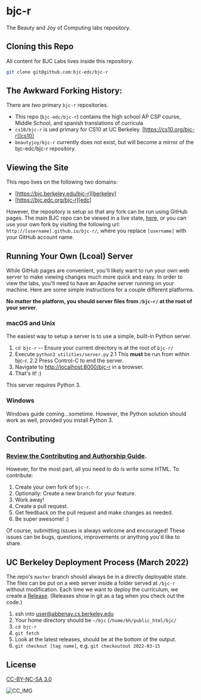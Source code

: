 # bjc-r

The Beauty and Joy of Computing labs repository.

## Cloning this Repo

All content for BJC Labs lives inside this repository.

```sh
git clone git@github.com:bjc-edc/bjc-r
```

## The Awkward Forking History:

There are *two* primary `bjc-r` repositories.

* This repo (`bjc-edc/bjc-r`) contains the high school AP CSP course, Middle School, and spanish translations of curricula
* `cs10/bjc-r` is ued primary for CS10 at UC Berkeley. [https://cs10.org/bjc-r][cs10]
* `beautyjoy/bjc-r` currently does not exist, but will become a mirror of the bjc-edc/bjc-r repository.

## Viewing the Site

This repo lives on the following two domains:

* [https://bjc.berkeley.edu/bjc-r][berkeley]
* [https://bjc.edc.org/bjc-r][edc]

However, the repository is setup so that any fork can be run using GitHub pages.
The main BJC repo can be viewed in a live state, [here](gh), or you can use your own fork by visiting the following url: `http://[username].github.io/bjc-r/`, where you replace `[username]` with your GitHub account name.

## Running Your Own (Lcoal) Server
While GitHub pages are convenient, you'll likely want to run your own web server
to make viewing changes much more quick and easy. In order to view the labs, you'll need to have an Apache server running on your machine. Here are some simple instructions for a couple different platforms.

__No matter the platform, you should server files from `/bjc-r/` at the root of your server.__

### macOS and Unix
The easiest way to setup a server is to use a simple, built-in Python server.
1. `cd bjc-r` -- Ensure your current directory is at the root of `bjc-r/`
2. Execute `python3 utilities/server.py`
  2.1 This **must** be run from within bjc-r.
  2.2 Press Control-C to end the server.
3. Navigate to [http://localhost:8000/bjc-r][localhost] in a browser.
4. That's it! :)

This server requires Python 3.

### Windows
Windows guide coming...sometime. However, the Python solution should work as well, provided you install Python 3.

## Contributing

### [Review the Contributing and Authorship Guide][contributing].

However, for the most part, all you need to do is write some HTML.
To contribute:
1. Create your own fork of `bjc-r`.
2. Optionally: Create a new branch for your feature.
3. Work away!
4. Create a pull request.
5. Get feedback on the pull request and make changes as needed.
6. Be super awesome! :)

Of course, submitting issues is always welcome and encouraged! These issues can be bugs, questions, improvements or anything you'd like to share.

## UC Berkeley Deployment Process (March 2022)

The repo's `master` branch should always be in a directly deployable state. The files can be put on a web server inside a folder served at `/bjc-r` without modification. Each time we want to deploy the curriculum, we create a [Release](https://github.com/bjc-edc/bjc-r/releases). (Releases show in git as a tag when you check out the code.)

1. ssh into user@abbenay.cs.berkeley.edu
2. Your home directory should be `~/bjc` (`/home/bh/public_html/bjc/`
3. `cd bjc-r`
4. `git fetch`
5. Look at the latest releases, should be at the bottom of the output.
6. `git checkout [tag name]`, e.g. `git checkoutout 2022-03-15`

## License
[CC-BY-NC-SA 3.0][cc]

![CC_IMG][cc_img]

<!-- Links for the doc -->
[contributing]: docs/README.md
[cc]: https://creativecommons.org/licenses/by-nc-sa/3.0/
[cc_img]: https://i.creativecommons.org/l/by-nc-sa/3.0/88x31.png
[cs10]: https://cs10.org/bjc-r
[localhost]: http://localhost:8000/bjc-r
[berkeley]: https://bjc.berkeley.edu/bjc-r/
[edc]: https://bjc.edc.org/bjc-r
